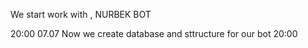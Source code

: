 We start work with , NURBEK BOT 

20:00   07.07 Now we create database and sttructure for our bot 20:00
 
